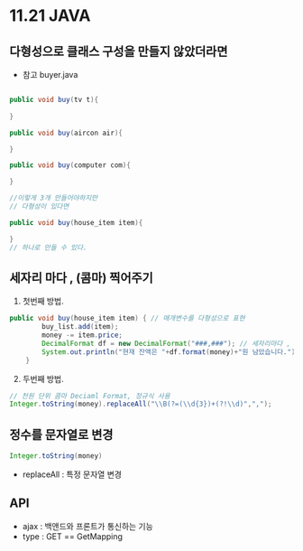 # 11.21 JAVA

## 다형성으로 클래스 구성을 만들지 않았더라면 
* 참고 buyer.java
```java

public void buy(tv t){
  
}

public void buy(aircon air){

}

public void buy(computer com){

}

//이렇게 3개 만들어야하지만
// 다형성이 있다면 

public void buy(house_item item){

}
// 하나로 만들 수 있다.
```

## 세자리 마다 , (콤마) 찍어주기
1. 첫번째 방법.
```java
public void buy(house_item item) { // 매개변수를 다형성으로 표현
		buy_list.add(item);
		money -= item.price;
		DecimalFormat df = new DecimalFormat("###,###"); // 세자리마다 , (콤마) 찍어주겠다. 
		System.out.println("현재 잔액은 "+df.format(money)+"원 남았습니다.");
	}

```
2. 두번째 방법.
```java
// 천원 단위 콤마 Deciaml Format, 정규식 사용
Integer.toString(money).replaceAll("\\B(?=(\\d{3})+(?!\\d)",",");
```

## 정수를 문자열로 변경
```java
Integer.toString(money)
```
- replaceAll : 특정 문자열 변경

## API
- ajax : 백앤드와 프론트가 통신하는 기능
- type : GET == GetMapping